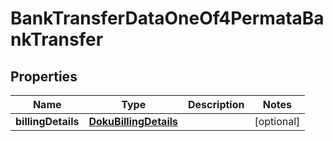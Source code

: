 

# BankTransferDataOneOf4PermataBankTransfer


## Properties

| Name | Type | Description | Notes |
|------------ | ------------- | ------------- | -------------|
|**billingDetails** | [**DokuBillingDetails**](DokuBillingDetails.md) |  |  [optional] |




